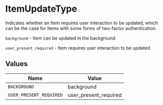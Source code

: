 # ItemUpdateType

Indicates whether an Item requires user interaction to be updated, which can be the case for Items with some forms of two-factor authentication.

`background` - Item can be updated in the background

`user_present_required` - Item requires user interaction to be updated


## Values

| Name                    | Value                   |
| ----------------------- | ----------------------- |
| `BACKGROUND`            | background              |
| `USER_PRESENT_REQUIRED` | user_present_required   |